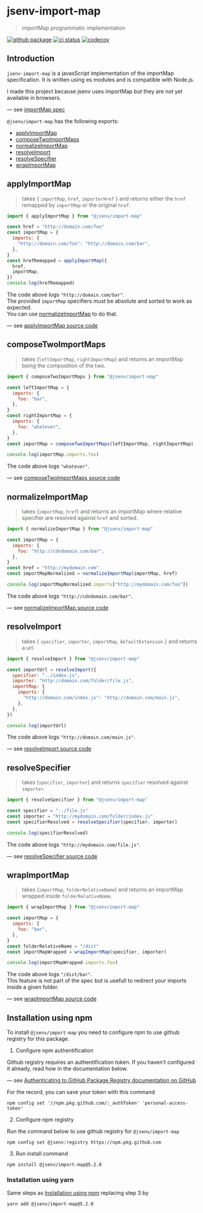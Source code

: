# jsenv-import-map

> importMap programmatic implementation

[![github package](https://img.shields.io/github/package-json/v/jsenv/jsenv-import-map.svg?label=package&logo=github)](https://github.com/jsenv/jsenv-import-map/packages)
[![ci status](https://github.com/jsenv/jsenv-import-map/workflows/ci/badge.svg)](https://github.com/jsenv/jsenv-import-map/actions)
[![codecov](https://codecov.io/gh/jsenv/jsenv-import-map/branch/master/graph/badge.svg)](https://codecov.io/gh/jsenv/jsenv-import-map)

## Introduction

`jsenv-import-map` is a javasScript implementation of the importMap specification. It is written using es modules and is compatible with Node.js.<br />

I made this project because jsenv uses importMap but they are not yet available in browsers.<br />

— see [importMap spec](https://github.com/WICG/import-maps)

`@jsenv/import-map` has the following exports:

- [applyImportMap](#applyimportmap)
- [composeTwoImportMaps](#composetwoimportmaps)
- [normalizeImportMap](#normalizeimportmap)
- [resolveImport](#resolveimport)
- [resolveSpecifier](#resolvespecifier)
- [wrapImportMap](#wrapimportmap)

## applyImportMap

> takes { `importMap`, `href`, `importerHref` } and returns either the `href` remapped by `importMap` or the original `href`.

```js
import { applyImportMap } from "@jsenv/import-map"

const href = "http://domain.com/foo"
const importMap = {
  imports: {
    "http://domain.com/foo": "http://domain.com/bar",
  },
}
const hrefRemapped = applyImportMap({
  href,
  importMap,
})
console.log(hrefRemapped)
```

The code above logs `"http://domain.com/bar"`.<br />
The provided `importMap` specifiers must be absolute and sorted to work as expected.<br />
You can use [normalizeImportMap](#normalizeimportmap) to do that.<br />

— see [applyImportMap source code](./src/applyImportMap/applyImportMap.js)

## composeTwoImportMaps

> takes (`leftImportMap`, `rightImportMap`) and returns an importMap being the composition of the two.

```js
import { composeTwoImportMaps } from "@jsenv/import-map"

const leftImportMap = {
  imports: {
    foo: "bar",
  },
}
const rightImportMap = {
  imports: {
    foo: "whatever",
  },
}
const importMap = composeTwoImportMaps(leftImportMap, rightImportMap)

console.log(importMap.imports.foo)
```

The code above logs `"whatever"`.

— see [composeTwoImportMaps source code](./src/composeTwoImportMaps/composeTwoImportMaps.js)

## normalizeImportMap

> takes (`importMap`, `href`) and returns an importMap where relative specifier are resolved against `href` and sorted.

```js
import { normalizeImportMap } from "@jsenv/import-map"

const importMap = {
  imports: {
    foo: "http://cdndomain.com/bar",
  },
}
const href = "http://mydomain.com"
const importMapNormalized = normalizeImportMap(importMap, href)

console.log(importMapNormalized.imports["http://mydomain.com/foo"])
```

The code above logs `"http://cdndomain.com/bar"`.

— see [normalizeImportMap source code](./src/normalizeImportMap/normalizeImportMap.js)

## resolveImport

> takes { `specifier`, `importer`, `importMap`, `defaultExtension` } and returns a url.

```js
import { resolveImport } from "@jsenv/import-map"

const importUrl = resolveImport({
  specifier: "../index.js",
  importer: "http://domain.com/folder/file.js",
  importMap: {
    imports: {
      "http://domain.com/index.js": "http://domain.com/main.js",
    },
  },
})

console.log(importUrl)
```

The code above logs `"http://domain.com/main.js"`.

— see [resolveImport source code](./src/resolveImport/resolveImport.js)

## resolveSpecifier

> takes (`specifier`, `importer`) and returns `specifier` resolved against `importer`.

```js
import { resolveSpecifier } from "@jsenv/import-map"

const specifier = "../file.js"
const importer = "http://mydomain.com/folder/index.js"
const specifierResolved = resolveSpecifier(specifier, importer)

console.log(specifierResolved)
```

The code above logs `"http://mydomain.com/file.js"`.

— see [resolveSpecifier source code](./src/resolveSpecifier/resolveSpecifier.js)

## wrapImportMap

> takes (`importMap`, `folderRelativeName`) and returns an importMap wrapped inside `folderRelativeName`.

```js
import { wrapImportMap } from "@jsenv/import-map"

const importMap = {
  imports: {
    foo: "bar",
  },
}
const folderRelativeName = "/dist"
const importMapWrapped = wrapImportMap(specifier, importer)

console.log(importMapWrapped.imports.foo)
```

The code above logs `"/dist/bar"`.<br />
This feature is not part of the spec but is usefull to redirect your imports inside a given folder.<br />

— see [wrapImportMap source code](./src/wrapImportMap/wrapImportMap.js)

## Installation using npm

To install `@jsenv/import-map` you need to configure npm to use github registry for this package.

1. Configure npm authentification

Github registry requires an authentification token. If you haven't configured it already, read how in the documentation below.<br />

— see [Authenticating to GitHub Package Registry documentation on GitHub](https://help.github.com/en/articles/configuring-npm-for-use-with-github-package-registry#authenticating-to-github-package-registry)

For the record, you can save your token with this command

```console
npm config set '//npm.pkg.github.com/:_authToken' 'personal-access-token'
```

2. Configure npm registry

Run the command below to use github registry for `@jsenv/import-map`

```console
npm config set @jsenv:registry https://npm.pkg.github.com
```

3. Run install command

```console
npm install @jsenv/import-map@5.2.0
```

### Installation using yarn

Same steps as [Installation using npm](#installation-using-npm) replacing step 3 by

```console
yarn add @jsenv/import-map@5.2.0
```
